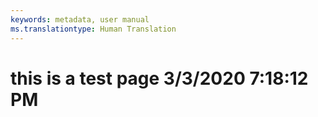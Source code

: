 ```yaml
---
keywords: metadata, user manual
ms.translationtype: Human Translation
---
```

# this is a test page 3/3/2020 7:18:12 PM